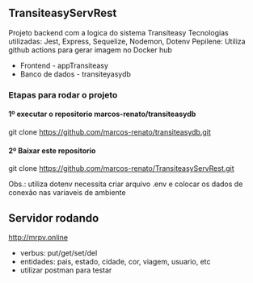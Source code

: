## TransiteasyServRest

Projeto backend com a logica do sistema Transiteasy
Tecnologias utilizadas: Jest, Express, Sequelize, Nodemon, Dotenv
Pepilene: Utiliza github actions para gerar imagem no Docker hub

* Frontend - appTransiteasy
* Banco de dados - transiteyasydb

### Etapas para rodar o projeto

#### 1º executar o repositorio marcos-renato/transiteasydb
git clone https://github.com/marcos-renato/transiteasydb.git

#### 2º Baixar este repositorio
git clone https://github.com/marcos-renato/TransiteasyServRest.git

Obs.: utiliza dotenv necessita criar arquivo .env
e colocar os dados de conexão nas variaveis de ambiente

## Servidor rodando
http://mrpv.online
* verbus: put/get/set/del
* entidades: pais, estado, cidade, cor, viagem, usuario, etc
* utilizar postman para testar
